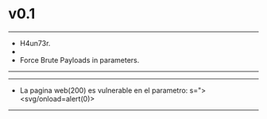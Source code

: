 # v0.1


******************************************************************************************************************************
* H4un73r.
*
* Force Brute Payloads in parameters.
******************************************************************************************************************************
******************************************************************************************************************************                                                                                                                                                                                                                
* La pagina web(200) es vulnerable en el parametro: s="><svg/onload=alert(0)>
******************************************************************************************************************************                                    

